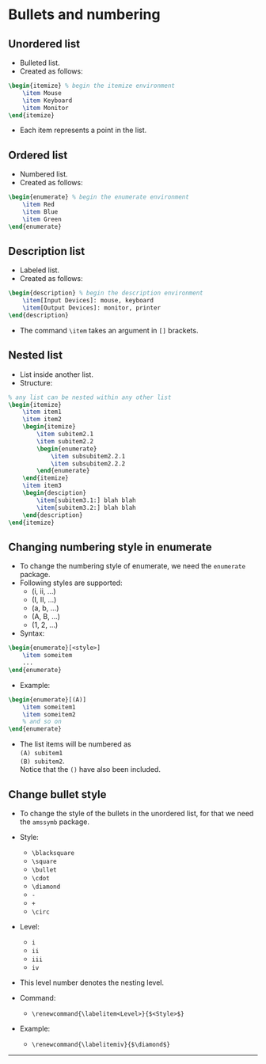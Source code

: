 # Bullets and numbering

## Unordered list
* Bulleted list.
* Created as follows:

```tex
\begin{itemize} % begin the itemize environment
	\item Mouse
	\item Keyboard
	\item Monitor
\end{itemize}
```
* Each item represents a point in the list.

## Ordered list
* Numbered list.
* Created as follows:

```tex
\begin{enumerate} % begin the enumerate environment
	\item Red
	\item Blue
	\item Green
\end{enumerate}
```

## Description list
* Labeled list.
* Created as follows:

```tex
\begin{description} % begin the description environment
	\item[Input Devices]: mouse, keyboard
	\item[Output Devices]: monitor, printer
\end{description}
```
* The command `\item` takes an argument in `[]` brackets.

## Nested list
* List inside another list.
* Structure:

```tex
% any list can be nested within any other list
\begin{itemize}
	\item item1
	\item item2
	\begin{itemize}
		\item subitem2.1
		\item subitem2.2
		\begin{enumerate}
			\item subsubitem2.2.1
			\item subsubitem2.2.2
		\end{enumerate}
	\end{itemize}
	\item item3
	\begin{desciption}
		\item[subitem3.1:] blah blah
		\item[subitem3.2:] blah blah
	\end{description}
\end{itemize}
```

## Changing numbering style in enumerate
* To change the numbering style of enumerate, we need the `enumerate` package.
* Following styles are supported:
	* (i, ii, ...)
	* (I, II, ...)
	* (a, b, ...)
	* (A, B, ...)
	* (1, 2, ...)
* Syntax:

```tex
\begin{enumerate}[<style>]
	\item someitem
	...
\end{enumerate}
```
* Example:

```tex
\begin{enumerate}[(A)]
	\item someitem1
	\item someitem2
	% and so on
\end{enumerate}
```
* The list items will be numbered as <br>`(A) subitem1`<br>`(B) subitem2`.<br> Notice that the `()` have also been included.

## Change bullet style
* To change the style of the bullets in the unordered list, for that we need the `amssymb` package.
* Style:
	* `\blacksquare`
	* `\square`
	* `\bullet`
	* `\cdot`
	* `\diamond`
	* `-`
	* `+`
	* `\circ`
* Level:
	* `i`
	* `ii`
	* `iii`
	* `iv`
* This level number denotes the nesting level.

* Command:
	* `\renewcommand{\labelitem<Level>}{$<Style>$}`

* Example:
	* `\renewcommand{\labelitemiv}{$\diamond$}`

---
